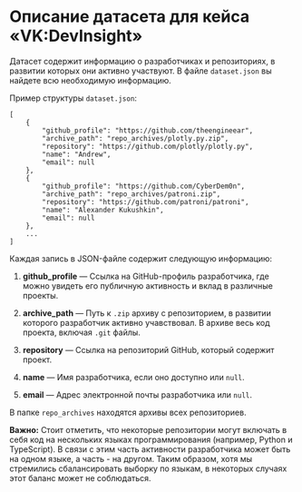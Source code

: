 
# Описание датасета для кейса «VK:DevInsight»

Датасет содержит информацию о разработчиках и репозиториях, в развитии которых они активно участвуют.  В файле `dataset.json` вы найдете всю необходимую информацию.

Пример структуры `dataset.json`:
```
[
    {
        "github_profile": "https://github.com/theengineear",
        "archive_path": "repo_archives/plotly.py.zip",
        "repository": "https://github.com/plotly/plotly.py",
        "name": "Andrew",
        "email": null
    },
    {
        "github_profile": "https://github.com/CyberDem0n",
        "archive_path": "repo_archives/patroni.zip",
        "repository": "https://github.com/patroni/patroni",
        "name": "Alexander Kukushkin",
        "email": null
    },
    ...
]
```

Каждая запись в JSON-файле содержит следующую информацию:

1. **github_profile** — Ссылка на GitHub-профиль разработчика, где можно увидеть его публичную активность и вклад в различные проекты.
   
2. **archive_path** — Путь к `.zip` архиву с репозиторием, в развитии которого разработчик активно учавствовал. В архиве весь код проекта, включая `.git` файлы.

3. **repository** — Ссылка на репозиторий GitHub, который содержит проект.

4. **name** — Имя разработчика, если оно доступно или `null`. 

5. **email** — Адрес электронной почты разработчика или `null`.

В папке `repo_archives` находятся архивы всех репозиториев.

**Важно:** Стоит отметить, что некоторые репозитории могут включать в себя код на нескольких языках программирования (например, Python и TypeScript). В связи с этим часть активности разработчика может быть на одном языке, а часть - на другом. Таким образом, хотя мы стремились сбалансировать выборку по языкам, в некоторых случаях этот баланс может не соблюдаться.